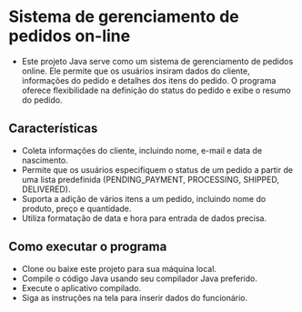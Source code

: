 # Sistema de gerenciamento de pedidos on-line

- Este projeto Java serve como um sistema de gerenciamento de pedidos online. Ele permite que os usuários insiram dados do cliente, informações do pedido e detalhes dos itens do pedido. O programa oferece flexibilidade na definição do status do pedido e exibe o resumo do pedido.

## Características

- Coleta informações do cliente, incluindo nome, e-mail e data de nascimento.
- Permite que os usuários especifiquem o status de um pedido a partir de uma lista predefinida (PENDING_PAYMENT, PROCESSING, SHIPPED, DELIVERED).
- Suporta a adição de vários itens a um pedido, incluindo nome do produto, preço e quantidade.
- Utiliza formatação de data e hora para entrada de dados precisa.

## Como executar o programa
- Clone ou baixe este projeto para sua máquina local.
- Compile o código Java usando seu compilador Java preferido.
- Execute o aplicativo compilado.
- Siga as instruções na tela para inserir dados do funcionário.

